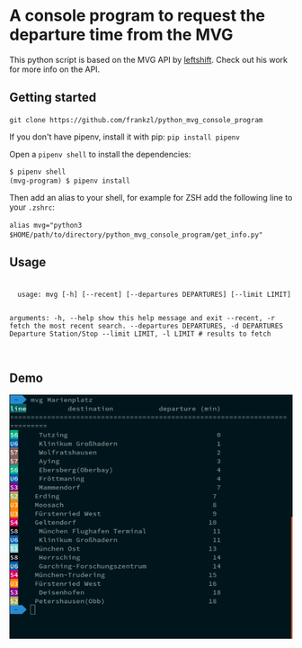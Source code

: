 # A console program to request the departure time from the MVG

This python script is based on the MVG API by [leftshift](https://github.com/leftshift/python_mvg_api). Check out his work for more info on the API.

## Getting started

`git clone https://github.com/frankzl/python_mvg_console_program`

If you don't have pipenv, install it with pip:
`pip install pipenv`

Open a `pipenv shell` to install the dependencies:
```
$ pipenv shell
(mvg-program) $ pipenv install
```

Then add an alias to your shell, for example for ZSH add the following line to your `.zshrc`:

`alias mvg="python3 $HOME/path/to/directory/python_mvg_console_program/get_info.py"`

## Usage
<code>
  usage: mvg [-h] [--recent] [--departures DEPARTURES] [--limit LIMIT]

  arguments:
  -h, --help            show this help message and exit
  --recent, -r          fetch the most recent search.
  --departures DEPARTURES, -d DEPARTURES Departure Station/Stop
  --limit LIMIT, -l LIMIT # results to fetch

</code>

## Demo
![screenshot](demo.png)
